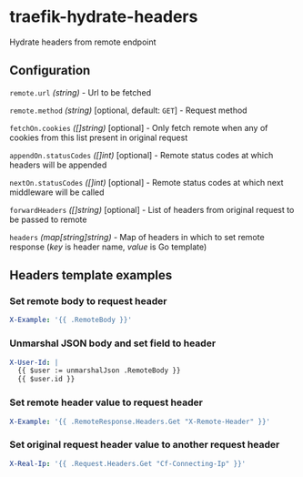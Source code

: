 # traefik-hydrate-headers
Hydrate headers from remote endpoint

## Configuration

`remote.url` *(string)* - Url to be fetched

`remote.method` *(string)* [optional, default: `GET`] - Request method

`fetchOn.cookies` *([]string)* [optional] - Only fetch remote when any of cookies from this list present in original request

`appendOn.statusCodes` *([]int)* [optional] - Remote status codes at which headers will be appended

`nextOn.statusCodes` *([]int)* [optional] - Remote status codes at which next middleware will be called

`forwardHeaders` *([]string)* [optional] - List of headers from original request to be passed to remote

`headers` *(map[string]string)* - Map of headers in which to set remote response (*key* is header name, *value* is Go template)

## Headers template examples

### Set remote body to request header

```yaml
X-Example: '{{ .RemoteBody }}'
```

### Unmarshal JSON body and set field to header

```yaml
X-User-Id: |
  {{ $user := unmarshalJson .RemoteBody }}
  {{ $user.id }}
```

### Set remote header value to request header

```yaml
X-Example: '{{ .RemoteResponse.Headers.Get "X-Remote-Header" }}'
```

### Set original request header value to another request header

```yaml
X-Real-Ip: '{{ .Request.Headers.Get "Cf-Connecting-Ip" }}'
```

